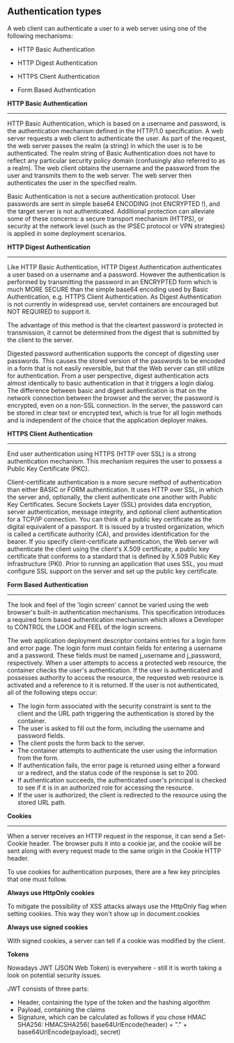 Authentication types
---

 A web client can authenticate a user to a web server using one of the following mechanisms:

  -  HTTP Basic Authentication

  -  HTTP Digest Authentication

  -  HTTPS Client Authentication

  - Form Based Authentication 
  
**HTTP Basic Authentication**

---

HTTP Basic Authentication, which is based on a username and password, is the authentication mechanism defined in the HTTP/1.0 specification. A web server requests a web client to authenticate the user. As part of the request, the web server passes the realm (a string) in which the user is to be authenticated. The realm string of Basic Authentication does not have to reflect any particular security policy domain (confusingly also referred to as a realm). The web client obtains the username and the password from the user and transmits them to the web server. The web server then authenticates the user in the specified realm.

Basic Authentication is not a secure authentication protocol. User passwords are sent in simple base64 ENCODING (not ENCRYPTED !), and the target server is not authenticated. Additional protection can alleviate some of these concerns: a secure transport mechanism (HTTPS), or security at the network level (such as the IPSEC protocol or VPN strategies) is applied in some deployment scenarios. 


**HTTP Digest Authentication**

---

Like HTTP Basic Authentication, HTTP Digest Authentication authenticates a user based on a username and a password. However the authentication is performed by transmitting the password in an ENCRYPTED form which is much MORE SECURE than the simple base64 encoding used by Basic Authentication, e.g. HTTPS Client Authentication. As Digest Authentication is not currently in widespread use, servlet containers are encouraged but NOT REQUIRED to support it.

The advantage of this method is that the cleartext password is protected in transmission, it cannot be determined from the digest that is submitted by the client to the server.

Digested password authentication supports the concept of digesting user passwords. This causes the stored version of the passwords to be encoded in a form that is not easily reversible, but that the Web server can still utilize for authentication. From a user perspective, digest authentication acts almost identically to basic authentication in that it triggers a login dialog. The difference between basic and digest authentication is that on the network connection between the browser and the server, the password is encrypted, even on a non-SSL connection. In the server, the password can be stored in clear text or encrypted text, which is true for all login methods and is independent of the choice that the application deployer makes. 

**HTTPS Client Authentication**

---

End user authentication using HTTPS (HTTP over SSL) is a strong authentication mechanism. This mechanism requires the user to possess a Public Key Certificate (PKC).

Client-certificate authentication is a more secure method of authentication than either BASIC or FORM authentication. It uses HTTP over SSL, in which the server and, optionally, the client authenticate one another with Public Key Certificates. Secure Sockets Layer (SSL) provides data encryption, server authentication, message integrity, and optional client authentication for a TCP/IP connection. You can think of a public key certificate as the digital equivalent of a passport. It is issued by a trusted organization, which is called a certificate authority (CA), and provides identification for the bearer. If you specify client-certificate authentication, the Web server will authenticate the client using the client's X.509 certificate, a public key certificate that conforms to a standard that is defined by X.509 Public Key Infrastructure (PKI). Prior to running an application that uses SSL, you must configure SSL support on the server and set up the public key certificate. 

**Form Based Authentication**

---

The look and feel of the 'login screen' cannot be varied using the web browser's built-in authentication mechanisms. This specification introduces a required form based authentication mechanism which allows a Developer to CONTROL the LOOK and FEEL of the login screens.

The web application deployment descriptor contains entries for a login form and error page. The login form must contain fields for entering a username and a password. These fields must be named j_username and j_password, respectively. 
When a user attempts to access a protected web resource, the container checks the user's authentication. If the user is authenticated and possesses authority to access the resource, the requested web resource is activated and a reference to it is returned. If the user is not authenticated, all of the following steps occur: 

 - The login form associated with the security constraint is sent to the client and the URL path triggering the authentication is stored by the container. 
 - The user is asked to fill out the form, including the username and password fields. 
 - The client posts the form back to the server. 
 - The container attempts to authenticate the user using the information from the form. 
 - If authentication fails, the error page is returned using either a forward or a redirect, and the status code of the response is set to 200. 
 - If authentication succeeds, the authenticated user's principal is checked to see if it is in an authorized role for accessing the resource. 
 - If the user is authorized, the client is redirected to the resource using the stored URL path. 
 

**Cookies**

---

When a server receives an HTTP request in the response, it can send a Set-Cookie header. The browser puts it into a cookie jar, and the cookie will be sent along with every request made to the same origin in the Cookie HTTP header.

To use cookies for authentication purposes, there are a few key principles that one must follow.

**Always use HttpOnly cookies**

To mitigate the possibility of XSS attacks always use the HttpOnly flag when setting cookies. This way they won't show up in document.cookies

**Always use signed cookies**

With signed cookies, a server can tell if a cookie was modified by the client.

**Tokens**

Nowadays JWT (JSON Web Token) is everywhere - still it is worth taking a look on potential security issues.

JWT consists of three parts: 

 - Header, containing the type of the token and the hashing algorithm
 - Payload, containing the claims
 - Signature, which can be calculated as follows if you chose HMAC SHA256: HMACSHA256( base64UrlEncode(header) + "." + base64UrlEncode(payload), secret)
 
 


